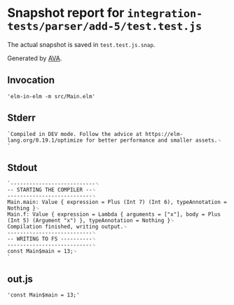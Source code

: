 # Snapshot report for `integration-tests/parser/add-5/test.test.js`

The actual snapshot is saved in `test.test.js.snap`.

Generated by [AVA](https://avajs.dev).

## Invocation

    'elm-in-elm -m src/Main.elm'

## Stderr

    `Compiled in DEV mode. Follow the advice at https://elm-lang.org/0.19.1/optimize for better performance and smaller assets.␊
    `

## Stdout

    `---------------------------␊
    -- STARTING THE COMPILER --␊
    ---------------------------␊
    Main.main: Value { expression = Plus (Int 7) (Int 6), typeAnnotation = Nothing }␊
    Main.f: Value { expression = Lambda { arguments = ["x"], body = Plus (Int 5) (Argument "x") }, typeAnnotation = Nothing }␊
    Compilation finished, writing output.␊
    ---------------------------␊
    -- WRITING TO FS ----------␊
    ---------------------------␊
    const Main$main = 13;␊
    `

## out.js

    'const Main$main = 13;'
